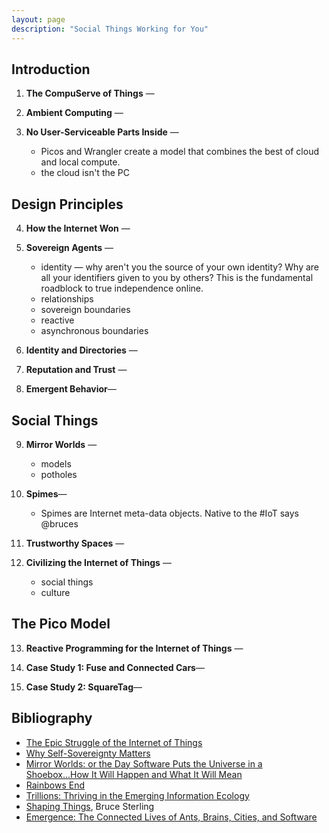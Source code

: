 ```yaml
---
layout: page
description: "Social Things Working for You"
---
```


## Introduction

1. __The CompuServe of Things__ &mdash; 

2. __Ambient Computing__ &mdash;

3. __No User-Serviceable Parts Inside__ &mdash;

	- Picos and Wrangler create a model that combines the best of cloud and local compute.
	- the cloud isn't the PC 

## Design Principles


4. __How the Internet Won__ &mdash; 

5. __Sovereign Agents__ &mdash;

	- identity &mdash; why aren't you the source of your own identity? Why are all your identifiers given to you by others? This is the fundamental roadblock to true independence online.
	- relationships
	- sovereign boundaries
	- reactive
	- asynchronous boundaries

6. __Identity and Directories__ &mdash;

7. __Reputation and Trust__ &mdash;

8. __Emergent Behavior__&mdash;

## Social Things

9. __Mirror Worlds__ &mdash;

	- models
	- potholes

10. __Spimes__&mdash;

	- Spimes are Internet meta-data objects. Native to the #IoT says @bruces 
 
11. __Trustworthy Spaces__ &mdash;

12. __Civilizing the Internet of Things__ &mdash;

	- social things
	- culture

## The Pico Model

13. __Reactive Programming for the Internet of Things__ &mdash;

14. __Case Study 1: Fuse and Connected Cars__&mdash;

15. __Case Study 2: SquareTag__&mdash;





## Bibliography

- [The Epic Struggle of the Internet of Things][epic] 
- [Why Self-Sovereignty Matters][sovereignty]
- [Mirror Worlds: or the Day Software Puts the Universe in a Shoebox...How It Will Happen and What It Will Mean ][mirrorworlds]
- [Rainbows End][rainbowsend]
- [Trillions: Thriving in the Emerging Information Ecology][trillions]
- [Shaping Things][spimes], Bruce Sterling
- [Emergence: The Connected Lives of Ants, Brains, Cities, and Software][emergence]



[epic]: http://www.amazon.com/exec/obidos/ASIN/B00N8AIFYC/windleyofente-20

[sovereignty]: https://idcubed.org/chapter-2-self-sovereignty-matters/

[mirrorworlds]: http://www.amazon.com/Mirror-Worlds-Software-Universe-Shoebox/dp/019507906X

[rainbowsend]: http://www.amazon.com/Rainbows-End-Vernor-Vinge/dp/0812536363/ref=sr_1_1?s=books&ie=UTF8&qid=1440879543&sr=1-1&keywords=rainbows+end

[trillions]: http://www.amazon.com/Trillions-Thriving-Emerging-Information-Ecology/dp/1118176073/ref=sr_1_1?s=books&ie=UTF8&qid=1440879595&sr=1-1&keywords=trillion+node+networks

[spimes]: http://www.amazon.com/Shaping-Things-Mediaworks-Pamphlets-Sterling/dp/0262693267/ref=pd_sim_14_3

[emergence]: http://www.amazon.com/Emergence-Connected-Brains-Cities-Software/dp/0684868768/ref=sr_1_1









<!-- <dl class="list-unstyled"> -->
<!-- {% for post in site.posts %} -->
<!-- <div class="post-preview"> -->
<!--     <a href="{{ post.url | prepend: site.baseurl }}"> -->
<!--      <dt class="post-title"> -->
<!--        {{ post.title }} -->
<!--      </dt> -->
<!--         {% if post.subtitle %}  -->
<!--       <dd class="post-subtitle"> -->
<!--            {{ post.subtitle }} -->
<!--         {% endif %} -->
<!--      </dd> -->
<!--     </a> -->
<!-- {% endfor %} -->

<!-- </dl> -->

<!-- <\!-- Pager -\-> -->
<!-- {% if paginator.total_pages > 1 %} -->
<!-- <ul class="pager"> -->
<!--     {% if paginator.previous_page %} -->
<!--     <li class="previous"> -->
<!--         <a href="{{ paginator.previous_page_path | prepend: site.baseurl | replace: '//', '/' }}">&larr; Newer Posts</a> -->
<!--     </li> -->
<!--     {% endif %} -->
<!--     {% if paginator.next_page %} -->
<!--     <li class="next"> -->
<!--         <a href="{{ paginator.next_page_path | prepend: site.baseurl | replace: '//', '/' }}">Older Posts &rarr;</a> -->
<!--     </li> -->
<!--     {% endif %} -->
<!-- </ul> -->
<!-- {% endif %} -->




